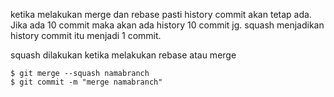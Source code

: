 ketika melakukan merge dan rebase pasti history commit akan tetap ada. Jika ada 10 commit maka akan ada history 10 commit jg. squash menjadikan history commit itu menjadi 1 commit. 

squash dilakukan ketika melakukan rebase atau merge
```
$ git merge --squash namabranch
$ git commit -m "merge namabranch"
```


